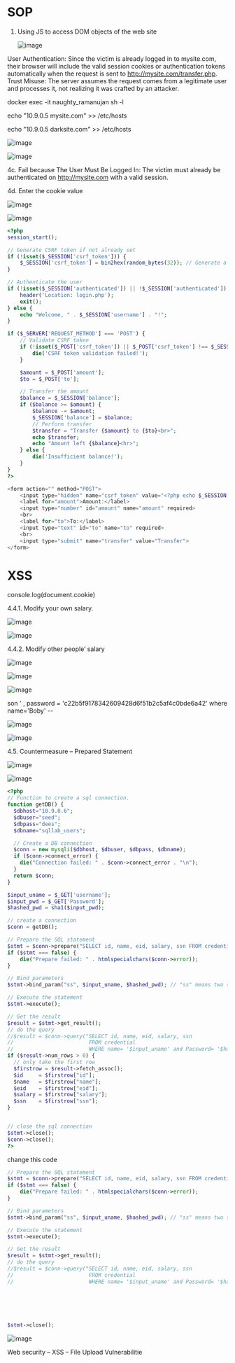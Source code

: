 # SOP 
1. Using JS to access DOM objects of the web site

   ![image](https://github.com/user-attachments/assets/5f48d35c-88ce-4ae1-8ef4-0ada9fc8e58d)

User Authentication: Since the victim is already logged in to mysite.com, their browser will include the valid session cookies or authentication tokens automatically when the request is sent to http://mysite.com/transfer.php.
Trust Misuse: The server assumes the request comes from a legitimate user and processes it, not realizing it was crafted by an attacker.

   docker exec -it naughty_ramanujan sh -l

 echo "10.9.0.5 mysite.com" >> /etc/hosts

 echo "10.9.0.5 darksite.com" >> /etc/hosts


 ![image](https://github.com/user-attachments/assets/c1bc280a-9aeb-4216-aeb3-4566f35fed3e)


 ![image](https://github.com/user-attachments/assets/cc3b1826-63fc-4266-9f4a-ff88d6614837)


4c. Fail because The User Must Be Logged In: The victim must already be authenticated on http://mysite.com with a valid session.

4d. Enter the cookie value 

![image](https://github.com/user-attachments/assets/59a8a108-dcf8-4732-887c-8c2b59dc4846)


![image](https://github.com/user-attachments/assets/4132d313-715b-44f8-99e0-c16a080c8b91)


```php
<?php
session_start();

// Generate CSRF token if not already set
if (!isset($_SESSION['csrf_token'])) {
    $_SESSION['csrf_token'] = bin2hex(random_bytes(32)); // Generate a new token
}

// Authenticate the user
if (!isset($_SESSION['authenticated']) || !$_SESSION['authenticated']) {
    header('Location: login.php');
    exit();
} else {
    echo "Welcome, " . $_SESSION['username'] . "!";
}

if ($_SERVER['REQUEST_METHOD'] === 'POST') {
    // Validate CSRF token
    if (!isset($_POST['csrf_token']) || $_POST['csrf_token'] !== $_SESSION['csrf_token']) {
        die('CSRF token validation failed!');
    }

    $amount = $_POST['amount'];
    $to = $_POST['to'];

    // Transfer the amount
    $balance = $_SESSION['balance'];
    if ($balance >= $amount) {
        $balance -= $amount;
        $_SESSION['balance'] = $balance;
        // Perform transfer
        $transfer = "Transfer {$amount} to {$to}<br>";
        echo $transfer;
        echo "Amount left {$balance}<hr>";
    } else {
        die('Insufficient balance!');
    }
}
?>

<form action="" method="POST">  
    <input type="hidden" name="csrf_token" value="<?php echo $_SESSION['csrf_token']; ?>">
    <label for="amount">Amount:</label>
    <input type="number" id="amount" name="amount" required>
    <br>
    <label for="to">To:</label>
    <input type="text" id="to" name="to" required>
    <br>
    <input type="submit" name="transfer" value="Transfer">
</form>
```

# XSS 

   console.log(document.cookie)

4.4.1. Modify your own salary.

![image](https://github.com/user-attachments/assets/dfc5832f-4204-4ed6-a1e8-f36776b8cd6d)


![image](https://github.com/user-attachments/assets/4636f1c2-4c86-45bf-91b1-d3b995e00d42)


    

4.4.2. Modify other people’ salary


![image](https://github.com/user-attachments/assets/9d3fec17-d006-4ecd-838a-d2559d03c986)


![image](https://github.com/user-attachments/assets/b98a910c-8c37-4243-9e16-9cd45f33fcfb)




![image](https://github.com/user-attachments/assets/b6a0c010-b8b5-4e9a-98b2-fc76dae9dc4b)


son ' , password = 'c22b5f9178342609428d6f51b2c5af4c0bde6a42' where name='Boby' --  

![image](https://github.com/user-attachments/assets/13d117b7-2d02-4744-b40b-2fdbf48cc81c)



![image](https://github.com/user-attachments/assets/1ccfbcf9-f3b3-4964-8355-c1fe30ef673b)



4.5. Countermeasure – Prepared Statement


![image](https://github.com/user-attachments/assets/e44d37c4-daa6-40a9-95b2-9dae628f460d)


![image](https://github.com/user-attachments/assets/10283733-2f68-4018-8e2b-c11f24f8aa21)

```php
<?php
// Function to create a sql connection.
function getDB() {
  $dbhost="10.9.0.6";
  $dbuser="seed";
  $dbpass="dees";
  $dbname="sqllab_users";

  // Create a DB connection
  $conn = new mysqli($dbhost, $dbuser, $dbpass, $dbname);
  if ($conn->connect_error) {
    die("Connection failed: " . $conn->connect_error . "\n");
  }
  return $conn;
}

$input_uname = $_GET['username'];
$input_pwd = $_GET['Password'];
$hashed_pwd = sha1($input_pwd);

// create a connection
$conn = getDB();

// Prepare the SQL statement
$stmt = $conn->prepare("SELECT id, name, eid, salary, ssn FROM credential WHERE name = ? AND Password = ?");
if ($stmt === false) {
    die("Prepare failed: " . htmlspecialchars($conn->error));
}

// Bind parameters
$stmt->bind_param("ss", $input_uname, $hashed_pwd); // "ss" means two strings

// Execute the statement
$stmt->execute();

// Get the result
$result = $stmt->get_result();
// do the query
//$result = $conn->query("SELECT id, name, eid, salary, ssn
//                        FROM credential
//                        WHERE name= '$input_uname' and Password= '$hashed_pwd'");
if ($result->num_rows > 0) {
  // only take the first row
  $firstrow = $result->fetch_assoc();
  $id     = $firstrow["id"];
  $name   = $firstrow["name"];
  $eid    = $firstrow["eid"];
  $salary = $firstrow["salary"];
  $ssn    = $firstrow["ssn"];
}


// close the sql connection
$stmt->close();
$conn->close();
?>
```

change this code  



```php
// Prepare the SQL statement
$stmt = $conn->prepare("SELECT id, name, eid, salary, ssn FROM credential WHERE name = ? AND Password = ?");
if ($stmt === false) {
    die("Prepare failed: " . htmlspecialchars($conn->error));
}

// Bind parameters
$stmt->bind_param("ss", $input_uname, $hashed_pwd); // "ss" means two strings

// Execute the statement
$stmt->execute();

// Get the result
$result = $stmt->get_result();
// do the query
//$result = $conn->query("SELECT id, name, eid, salary, ssn
//                        FROM credential
//                        WHERE name= '$input_uname' and Password= '$hashed_pwd'");






$stmt->close();


```
![image](https://github.com/user-attachments/assets/db627429-6bfe-4c30-8f21-2798e37b5e1e)










Web security – XSS – File Upload Vulnerabilitie 


<script>
  console.log(document.cookie);
</script>











